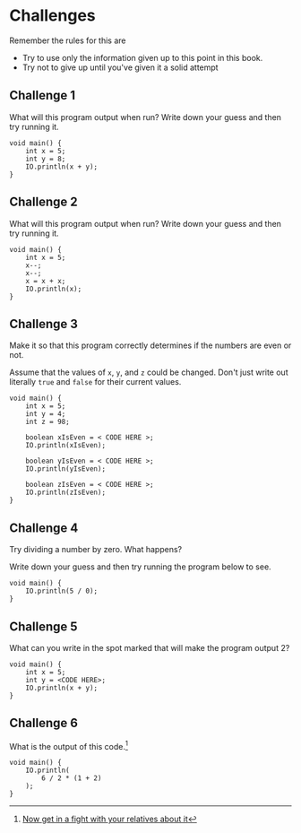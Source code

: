 # Challenges

Remember the rules for this are

- Try to use only the information given up to this point in this book.
- Try not to give up until you've given it a solid attempt

## Challenge 1

What will this program output when run? Write down your guess and then try running it.

```java,editable
void main() {
    int x = 5;
    int y = 8;
    IO.println(x + y);
}
```

## Challenge 2

What will this program output when run? Write down your guess and then try running it.

```java,editable
void main() {
    int x = 5;
    x--;
    x--;
    x = x + x;
    IO.println(x);
}
```

## Challenge 3

Make it so that this program correctly determines if the numbers are even or not.

Assume that the values of `x`, `y`, and `z` could be changed. Don't just write out
literally `true` and `false` for their current values.

```java,editable
void main() {
    int x = 5;
    int y = 4;
    int z = 98;

    boolean xIsEven = < CODE HERE >;
    IO.println(xIsEven);

    boolean yIsEven = < CODE HERE >;
    IO.println(yIsEven);

    boolean zIsEven = < CODE HERE >;
    IO.println(zIsEven);
}
```

## Challenge 4

Try dividing a number by zero. What happens?

Write down your guess and then try running the program below to see.

```java,editable
void main() {
    IO.println(5 / 0);
}
```

## Challenge 5

What can you write in the spot marked that will make the program output 2?

```java,editable
void main() {
    int x = 5;
    int y = <CODE HERE>;
    IO.println(x + y);
}
```

## Challenge 6

What is the output of this code.[^fbarticle]

```java,editable
void main() {
    IO.println(
        6 / 2 * (1 + 2)
    );
}
```

[^fbarticle]: [Now get in a fight with your relatives about it](https://slate.com/technology/2013/03/facebook-math-problem-why-pemdas-doesnt-always-give-a-clear-answer.html)
